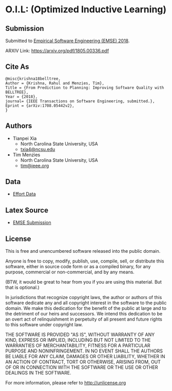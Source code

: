 # O.I.L: **(Optimized Inductive Learning)**


## Submission 

Submitted to [Empirical Software Engineering (EMSE) 2018](https://link.springer.com/journal/10664). 

ARXIV Link: https://arxiv.org/pdf/1805.00336.pdf

## Cite As

```
@misc{krishna18belltree,
Author = {Krishna, Rahul and Menzies, Tim},
Title = {From Prediction to Planning: Improving Software Quality with BELLTREE},
Year = {2018},
journal= {IEEE Transactions on Software Engineering, submitted.},
Eprint = {arXiv:1708.05442v2},
}
```

## Authors

+ Tianpei Xia
  + North Carolina State University, USA
  + txia4@ncsu.edu  
+ Tim Menzies
  + North Carolina State University, USA
  + tim@ieee.org  

## Data

+ [Effort Data](https://github.com/ai-se/magic101/tree/hpc/data)

## Latex Source

+ [EMSE Submission](https://github.com/ai-se/EMSE_OIL_Patrick)

## License

This is free and unencumbered software released into the public domain.

Anyone is free to copy, modify, publish, use, compile, sell, or distribute this software, either in source code form or as a compiled binary, for any purpose, commercial or non-commercial, and by any means.

(BTW, it would be great to hear from you if you are using this material. But that is optional.)

In jurisdictions that recognize copyright laws, the author or authors of this software dedicate any and all copyright interest in the software to the public domain. We make this dedication for the benefit of the public at large and to the detriment of our heirs and successors. We intend this dedication to be an overt act of relinquishment in perpetuity of all present and future rights to this software under copyright law.

THE SOFTWARE IS PROVIDED "AS IS", WITHOUT WARRANTY OF ANY KIND, EXPRESS OR IMPLIED, INCLUDING BUT NOT LIMITED TO THE WARRANTIES OF MERCHANTABILITY, FITNESS FOR A PARTICULAR PURPOSE AND NONINFRINGEMENT. IN NO EVENT SHALL THE AUTHORS BE LIABLE FOR ANY CLAIM, DAMAGES OR OTHER LIABILITY, WHETHER IN AN ACTION OF CONTRACT, TORT OR OTHERWISE, ARISING FROM, OUT OF OR IN CONNECTION WITH THE SOFTWARE OR THE USE OR OTHER DEALINGS IN THE SOFTWARE.

For more information, please refer to http://unlicense.org
